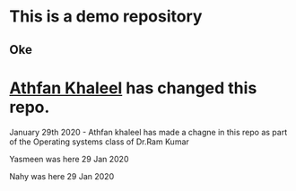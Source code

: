 # This is a demo repository
## Oke


# [Athfan Khaleel](https://athfan.com) has changed this repo.


January 29th 2020 - Athfan khaleel has made a chagne in this repo as part of the Operating systems class of Dr.Ram Kumar

Yasmeen was here 29 Jan 2020

Nahy was here 29 Jan 2020
